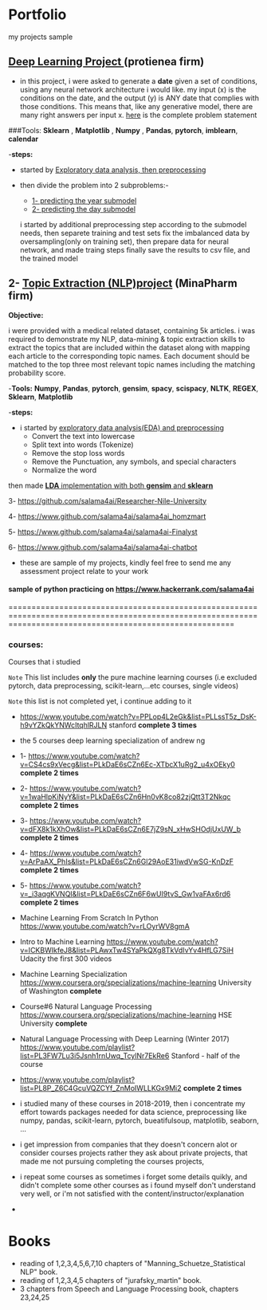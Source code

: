 # Portfolio
my projects sample

## [Deep Learning Project ](https://github.com/salama4ai/Proteinea) (protienea firm)
- in this project, i were asked to generate a **date** given a set of conditions, using any neural network architecture i would like. my input (x) is the conditions on the date, and the output (y) is ANY date that complies with those conditions. This means that, like any generative model, there are many right answers per input x.
[here](https://github.com/salama4ai/Proteinea/blob/main/problem%20statement/Deep%20Learning%20Challenge.pdf) is the complete problem statement 

###Tools:
**Sklearn** , **Matplotlib** , **Numpy** , **Pandas**, **pytorch**, **imblearn**, **calendar**

-**steps:** 
+ started by [Exploratory data analysis, then preprocessing](https://github.com/salama4ai/Proteinea/blob/main/model/preprocessing.ipynb)
+ then divide the problem into 2 subproblems:- 
	+ [1- predicting the year submodel](https://github.com/salama4ai/Proteinea/blob/main/model/training_years.ipynb)
	+ [2- predicting the day submodel](https://github.com/salama4ai/Proteinea/blob/main/model/training_days.ipynb)
    
	i started by additional preprocessing step according to the submodel needs, then separete training and test sets  fix the imbalanced data by oversampling(only on training set), then prepare data for neural network, and made traing steps finally save the results to csv file, and the trained model

## 2- [Topic Extraction (NLP)project](https://www.github.com/salama4ai/salama4ai-MinaPharm) (MinaPharm firm)

**Objective:**

i were provided with a medical related dataset, containing 5k articles. i was required to demonstrate my NLP, data-mining & topic extraction skills to extract the topics that are included within the dataset along with mapping each article to the corresponding topic names. Each document should be matched to the top three most relevant topic names including the matching probability score.

-**Tools:** **Numpy**, **Pandas**, **pytorch**, **gensim**, **spacy**, **scispacy**, **NLTK**, **REGEX**, **Sklearn**, **Matplotlib**

-**steps:** 
+ i started by [exploratory data analysis(EDA) and preprocessing](https://github.com/salama4ai/salama4ai-MinaPharm/blob/main/scripts/preprocessing.ipynb)
    - Convert the text into lowercase
    - Split text into words (Tokenize)
    - Remove the stop loss words
    - Remove the Punctuation, any symbols, and special characters
    - Normalize the word 
    
then made [**LDA** implementation with both **gensim** and **sklearn**](https://github.com/salama4ai/salama4ai-MinaPharm/blob/main/scripts/topic%20extraction%20using%20LDA%20model.ipynb)




3- https://github.com/salama4ai/Researcher-Nile-University

4- https://www.github.com/salama4ai/salama4ai_homzmart

5- https://www.github.com/salama4ai/salama4ai-Finalyst

6- https://www.github.com/salama4ai/salama4ai-chatbot


- these are sample of my projects, kindly feel free to send me any assessment project relate to your work

#### sample of python practicing on https://www.hackerrank.com/salama4ai

=============================================================================================================================================================

### courses: 

Courses that i studied 

`Note` This list includes **only** the pure machine learning courses (i.e excluded pytorch, data preprocessing, scikit-learn,...etc courses, single videos)

`Note` this list is not completed yet, i continue adding to it



 * https://www.youtube.com/watch?v=PPLop4L2eGk&list=PLLssT5z_DsK-h9vYZkQkYNWcItqhlRJLN stanford **complete 3 times**
 
 * the 5 courses deep learning specialization of andrew ng
 
 - 1- https://www.youtube.com/watch?v=CS4cs9xVecg&list=PLkDaE6sCZn6Ec-XTbcX1uRg2_u4xOEky0  **complete 2 times**
 - 2- https://www.youtube.com/watch?v=1waHlpKiNyY&list=PLkDaE6sCZn6Hn0vK8co82zjQtt3T2Nkqc  **complete 2 times**
 - 3- https://www.youtube.com/watch?v=dFX8k1kXhOw&list=PLkDaE6sCZn6E7jZ9sN_xHwSHOdjUxUW_b  **complete 2 times**
 - 4- https://www.youtube.com/watch?v=ArPaAX_PhIs&list=PLkDaE6sCZn6Gl29AoE31iwdVwSG-KnDzF  **complete 2 times**
 - 5- https://www.youtube.com/watch?v=_i3aqgKVNQI&list=PLkDaE6sCZn6F6wUI9tvS_Gw1vaFAx6rd6  **complete 2 times**

- Machine Learning From Scratch In Python https://www.youtube.com/watch?v=rLOyrWV8gmA

 - Intro to Machine Learning  https://www.youtube.com/watch?v=ICKBWIkfeJ8&list=PLAwxTw4SYaPkQXg8TkVdIvYv4HfLG7SiH Udacity the first 300 videos
 
 - Machine Learning Specialization https://www.coursera.org/specializations/machine-learning  University of Washington **complete**
 
 - Course#6 Natural Language Processing https://www.coursera.org/specializations/machine-learning HSE University **complete**
 
 - Natural Language Processing with Deep Learning (Winter 2017) https://www.youtube.com/playlist?list=PL3FW7Lu3i5Jsnh1rnUwq_TcylNr7EkRe6 Stanford - half of the course 
 - https://www.youtube.com/playlist?list=PL8P_Z6C4GcuVQZCYf_ZnMoIWLLKGx9Mi2  **complete 2 times**

- i studied many of these courses in 2018-2019, then i concentrate my effort towards packages needed for data science, preprocessing like numpy, pandas, scikit-learn, pytorch, bueatifulsoup, matplotlib, seaborn, ...

- i get impression from companies that they doesn't concern alot or consider courses projects rather they ask about private projects, that made me not pursuing completing the courses projects, 
- i repeat some courses as sometimes i forget some details quikly, and didn't complete some other courses as i found myself don't understand very well, or i'm not satisfied with the content/instructor/explanation
- 


# Books
 
  - reading of 1,2,3,4,5,6,7,10 chapters of "Manning_Schuetze_Statistical NLP" book.
  - reading of 1,2,3,4,5 chapters of "jurafsky_martin" book.
  - 3 chapters from Speech and Language Processing book, chapters 23,24,25




